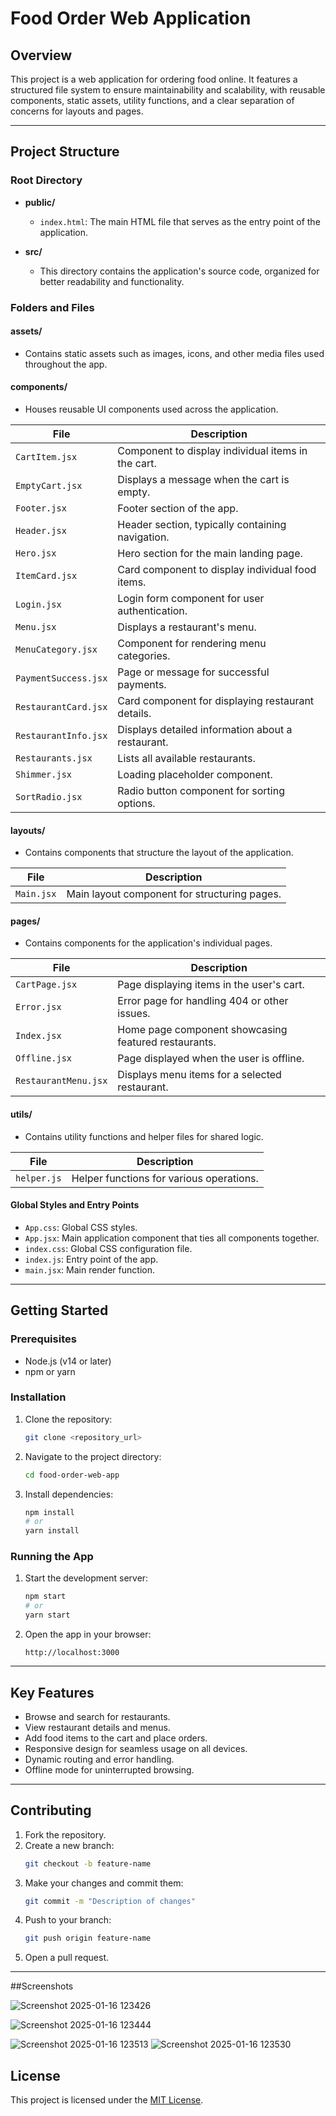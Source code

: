 # Food Order Web Application

## Overview
This project is a web application for ordering food online. It features a structured file system to ensure maintainability and scalability, with reusable components, static assets, utility functions, and a clear separation of concerns for layouts and pages.

---

## Project Structure

### Root Directory
- **public/**
  - `index.html`: The main HTML file that serves as the entry point of the application.

- **src/**
  - This directory contains the application's source code, organized for better readability and functionality.

### Folders and Files

#### **assets/**
- Contains static assets such as images, icons, and other media files used throughout the app.

#### **components/**
- Houses reusable UI components used across the application.

| File                 | Description                                     |
|----------------------|-------------------------------------------------|
| `CartItem.jsx`       | Component to display individual items in the cart. |
| `EmptyCart.jsx`      | Displays a message when the cart is empty.     |
| `Footer.jsx`         | Footer section of the app.                     |
| `Header.jsx`         | Header section, typically containing navigation.|
| `Hero.jsx`           | Hero section for the main landing page.        |
| `ItemCard.jsx`       | Card component to display individual food items. |
| `Login.jsx`          | Login form component for user authentication.  |
| `Menu.jsx`           | Displays a restaurant's menu.                  |
| `MenuCategory.jsx`   | Component for rendering menu categories.       |
| `PaymentSuccess.jsx` | Page or message for successful payments.       |
| `RestaurantCard.jsx` | Card component for displaying restaurant details. |
| `RestaurantInfo.jsx` | Displays detailed information about a restaurant. |
| `Restaurants.jsx`    | Lists all available restaurants.               |
| `Shimmer.jsx`        | Loading placeholder component.                 |
| `SortRadio.jsx`      | Radio button component for sorting options.    |

#### **layouts/**
- Contains components that structure the layout of the application.

| File       | Description                                    |
|------------|------------------------------------------------|
| `Main.jsx` | Main layout component for structuring pages.   |

#### **pages/**
- Contains components for the application's individual pages.

| File                  | Description                                   |
|-----------------------|-----------------------------------------------|
| `CartPage.jsx`        | Page displaying items in the user's cart.     |
| `Error.jsx`           | Error page for handling 404 or other issues.  |
| `Index.jsx`           | Home page component showcasing featured restaurants. |
| `Offline.jsx`         | Page displayed when the user is offline.      |
| `RestaurantMenu.jsx`  | Displays menu items for a selected restaurant.|

#### **utils/**
- Contains utility functions and helper files for shared logic.

| File         | Description                                    |
|--------------|------------------------------------------------|
| `helper.js`  | Helper functions for various operations.       |

#### Global Styles and Entry Points
- `App.css`: Global CSS styles.
- `App.jsx`: Main application component that ties all components together.
- `index.css`: Global CSS configuration file.
- `index.js`: Entry point of the app.
- `main.jsx`: Main render function.

---

## Getting Started

### Prerequisites
- Node.js (v14 or later)
- npm or yarn

### Installation
1. Clone the repository:
   ```bash
   git clone <repository_url>
   ```
2. Navigate to the project directory:
   ```bash
   cd food-order-web-app
   ```
3. Install dependencies:
   ```bash
   npm install
   # or
   yarn install
   ```

### Running the App
1. Start the development server:
   ```bash
   npm start
   # or
   yarn start
   ```
2. Open the app in your browser:
   ```
   http://localhost:3000
   ```

---

## Key Features
- Browse and search for restaurants.
- View restaurant details and menus.
- Add food items to the cart and place orders.
- Responsive design for seamless usage on all devices.
- Dynamic routing and error handling.
- Offline mode for uninterrupted browsing.

---

## Contributing
1. Fork the repository.
2. Create a new branch:
   ```bash
   git checkout -b feature-name
   ```
3. Make your changes and commit them:
   ```bash
   git commit -m "Description of changes"
   ```
4. Push to your branch:
   ```bash
   git push origin feature-name
   ```
5. Open a pull request.

---

##Screenshots

![Screenshot 2025-01-16 123426](https://github.com/user-attachments/assets/3e5ac444-c47f-492a-9814-4b585251ca85)





![Screenshot 2025-01-16 123444](https://github.com/user-attachments/assets/f683124f-8840-4d5b-981d-814beda8565f)


![Screenshot 2025-01-16 123513](https://github.com/user-attachments/assets/32bdce13-30ae-40ee-aaba-efa6e8c39aee)
![Screenshot 2025-01-16 123530](https://github.com/user-attachments/assets/386a7fb2-88e2-4939-aead-8f2440aee8a1)



## License
This project is licensed under the [MIT License](LICENSE).

